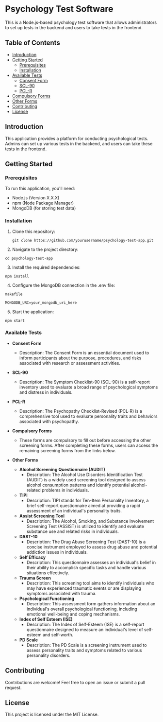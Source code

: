 # Psychology Test Software

This is a Node.js-based psychology test software that allows administrators to set up tests in the backend and users to take tests in the frontend.

## Table of Contents

- [Introduction](#introduction)
- [Getting Started](#getting-started)
  - [Prerequisites](#prerequisites)
  - [Installation](#installation)
- [Available Tests](#available-tests)
  - [Consent Form](#consent-form)
  - [SCL-90](#scl-90)
  - [PCL-R](#pcl-r)
- [Compulsory Forms](#compulsory-forms)
- [Other Forms](#other-forms)
- [Contributing](#contributing)
- [License](#license)

## Introduction

This application provides a platform for conducting psychological tests. Admins can set up various tests in the backend, and users can take these tests in the frontend.

## Getting Started

### Prerequisites

To run this application, you'll need:

- Node.js (Version X.X.X)
- npm (Node Package Manager)
- MongoDB (for storing test data)

### Installation

1. Clone this repository:

   ```
   git clone https://github.com/yourusername/psychology-test-app.git

2. Navigate to the project directory:

``` 
cd psychology-test-app

```

3. Install the required dependencies:

```
npm install
```

4. Configure the MongoDB connection in the .env file:
```
makefile

MONGODB_URI=your_mongodb_uri_here
```

5. Start the application:

```
npm start
```

### Available Tests
- **Consent Form**
  - Description: The Consent Form is an essential document used to inform participants about the purpose, procedures, and risks associated with research or assessment activities.

- **SCL-90**
  - Description: The Symptom Checklist-90 (SCL-90) is a self-report inventory used to evaluate a broad range of psychological symptoms and distress in individuals.

- **PCL-R**
  - Description: The Psychopathy Checklist-Revised (PCL-R) is a comprehensive tool used to evaluate personality traits and behaviors associated with psychopathy.

- **Compulsory Forms**
  - These forms are compulsory to fill out before accessing the other screening forms. After completing these forms, users can access the remaining screening forms from the links below.

- **Other Forms**
  - **Alcohol Screening Questionnaire (AUDIT)**
    - Description: The Alcohol Use Disorders Identification Test (AUDIT) is a widely used screening tool designed to assess alcohol consumption patterns and identify potential alcohol-related problems in individuals.
  - **TIPI**
    - Description: TIPI stands for Ten-Item Personality Inventory, a brief self-report questionnaire aimed at providing a rapid assessment of an individual's personality traits.
  - **Assist Screening Tool**
    - Description: The Alcohol, Smoking, and Substance Involvement Screening Test (ASSIST) is utilized to identify and evaluate substance use and related risks in individuals.
  - **DAST-10**
    - Description: The Drug Abuse Screening Test (DAST-10) is a concise instrument employed to assess drug abuse and potential addiction issues in individuals.
  - **Self Efficacy**
    - Description: This questionnaire assesses an individual's belief in their ability to accomplish specific tasks and handle various situations effectively.
  - **Trauma Screen**
    - Description: This screening tool aims to identify individuals who may have experienced traumatic events or are displaying symptoms associated with trauma.
  - **Psychological Functioning**
    - Description: This assessment form gathers information about an individual's overall psychological functioning, including emotional well-being and coping mechanisms.
  - **Index of Self Esteem (ISE)**
    - Description: The Index of Self-Esteem (ISE) is a self-report questionnaire designed to measure an individual's level of self-esteem and self-worth.
  - **PD Scale**
    - Description: The PD Scale is a screening instrument used to assess personality traits and symptoms related to various personality disorders.

## Contributing
Contributions are welcome! Feel free to open an issue or submit a pull request.

## License
This project is licensed under the MIT License.